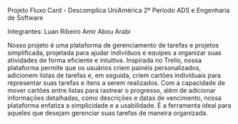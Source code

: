 Projeto Fluxo Card - Descomplica UniAmérica 2º Período ADS e Engenharia de Software

Integrantes: Luan Ribeiro
             Amir Abou Arabi

Nosso projeto é uma plataforma de gerenciamento de tarefas e projetos simplificada, projetada para ajudar indivíduos e equipes a organizar suas atividades de forma eficiente e intuitiva. Inspirada no Trello, nossa plataforma permite que os usuários criem painéis personalizados, adicionem listas de tarefas e, em seguida, criem cartões individuais para representar suas tarefas e itens a serem realizados. Com a capacidade de mover cartões entre listas para rastrear o progresso, além de adicionar informações detalhadas, como descrições e datas de vencimento, nossa plataforma enfatiza a simplicidade e a usabilidade. É a ferramenta ideal para aqueles que desejam gerenciar suas tarefas de maneira organizada.
